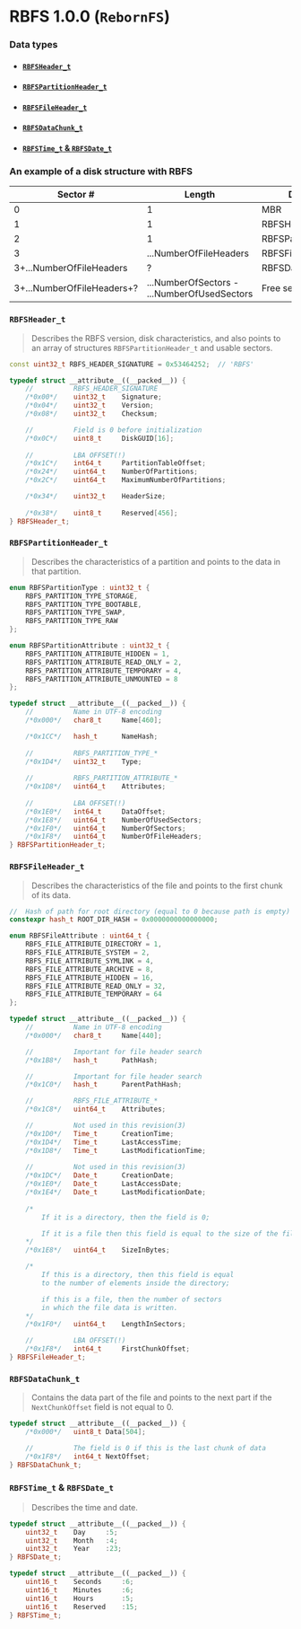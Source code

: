 #	RBFS 1.0.0 (`RebornFS`)

###	Data types
*	####	[`RBFSHeader_t`]()
*	####	[`RBFSPartitionHeader_t`]()
*	####	[`RBFSFileHeader_t`]()
*	####	[`RBFSDataChunk_t`]()
*	####	[`RBFSTime_t` & `RBFSDate_t`]()

###	An example of a disk structure with RBFS
| Sector #                   | Length                                      | Data type                 |
|----------------------------|---------------------------------------------|---------------------------|
| 0                          | 1                                           | MBR                       |
| 1                          | 1                                           | RBFSHeader_t              |
| 2                          | 1                                           | RBFSPartitionHeader_t     |
| 3                          | ...NumberOfFileHeaders                      | RBFSFileHeader_t[]        |
| 3+...NumberOfFileHeaders   | ?                                           | RBFSDataChunk_t[]         |
| 3+...NumberOfFileHeaders+? | ...NumberOfSectors - ...NumberOfUsedSectors | Free sectors              |

###	`RBFSHeader_t`
>	Describes the RBFS version, disk characteristics, and also points to an array of structures `RBFSPartitionHeader_t` and usable sectors.
```cpp
const uint32_t RBFS_HEADER_SIGNATURE = 0x53464252;	// 'RBFS'

typedef struct __attribute__((__packed__)) {
	//			RBFS_HEADER_SIGNATURE
	/*0x00*/	uint32_t	Signature;
	/*0x04*/	uint32_t	Version;
	/*0x08*/	uint32_t	Checksum;

	//			Field is 0 before initialization
	/*0x0C*/	uint8_t		DiskGUID[16];
	
	//			LBA OFFSET(!)
	/*0x1C*/	int64_t		PartitionTableOffset;
	/*0x24*/	uint64_t	NumberOfPartitions;
	/*0x2C*/	uint64_t	MaximumNumberOfPartitions;

	/*0x34*/	uint32_t	HeaderSize;
	
	/*0x38*/	uint8_t		Reserved[456];
} RBFSHeader_t;
```

###	`RBFSPartitionHeader_t`
>	Describes the characteristics of a partition and points to the data in that partition.
```cpp
enum RBFSPartitionType : uint32_t {
	RBFS_PARTITION_TYPE_STORAGE,
	RBFS_PARTITION_TYPE_BOOTABLE,
	RBFS_PARTITION_TYPE_SWAP,
	RBFS_PARTITION_TYPE_RAW
};

enum RBFSPartitionAttribute : uint32_t {
	RBFS_PARTITION_ATTRIBUTE_HIDDEN = 1,
	RBFS_PARTITION_ATTRIBUTE_READ_ONLY = 2,
	RBFS_PARTITION_ATTRIBUTE_TEMPORARY = 4,
	RBFS_PARTITION_ATTRIBUTE_UNMOUNTED = 8
};

typedef struct __attribute__((__packed__)) {
	//			Name in UTF-8 encoding
	/*0x000*/	char8_t		Name[460];

	/*0x1CС*/	hash_t		NameHash;
	
	//			RBFS_PARTITION_TYPE_*
	/*0x1D4*/	uint32_t	Type;
	
	//			RBFS_PARTITION_ATTRIBUTE_*
	/*0x1D8*/	uint64_t	Attributes;
	
	//			LBA OFFSET(!)
	/*0x1E0*/	int64_t		DataOffset;
	/*0x1E8*/	uint64_t	NumberOfUsedSectors;
	/*0x1F0*/	uint64_t	NumberOfSectors;
	/*0x1F8*/	uint64_t	NumberOfFileHeaders;
} RBFSPartitionHeader_t;
```

###	`RBFSFileHeader_t`
>	Describes the characteristics of the file and points to the first chunk of its data.
```cpp
//	Hash of path for root directory (equal to 0 because path is empty)
constexpr hash_t ROOT_DIR_HASH = 0x0000000000000000;

enum RBFSFileAttribute : uint64_t {
	RBFS_FILE_ATTRIBUTE_DIRECTORY = 1,
	RBFS_FILE_ATTRIBUTE_SYSTEM = 2,
	RBFS_FILE_ATTRIBUTE_SYMLINK = 4,
	RBFS_FILE_ATTRIBUTE_ARCHIVE = 8,
	RBFS_FILE_ATTRIBUTE_HIDDEN = 16,
	RBFS_FILE_ATTRIBUTE_READ_ONLY = 32,
	RBFS_FILE_ATTRIBUTE_TEMPORARY = 64
};

typedef struct __attribute__((__packed__)) {
	//			Name in UTF-8 encoding
	/*0x000*/	char8_t		Name[440];

	//			Important for file header search
	/*0x1B8*/	hash_t		PathHash;

	//			Important for file header search
	/*0x1C0*/	hash_t		ParentPathHash;

	//			RBFS_FILE_ATTRIBUTE_*
	/*0x1C8*/	uint64_t	Attributes;

	//			Not used in this revision(3)
	/*0x1D0*/	Time_t		CreationTime;
	/*0x1D4*/	Time_t		LastAccessTime;
	/*0x1D8*/	Time_t		LastModificationTime;
	
	//			Not used in this revision(3)
	/*0x1DC*/	Date_t		CreationDate;
	/*0x1E0*/	Date_t		LastAccessDate;
	/*0x1E4*/	Date_t		LastModificationDate;
	
	/*
		If it is a directory, then the field is 0;

		If it is a file then this field is equal to the size of the file.
	*/
	/*0x1E8*/	uint64_t	SizeInBytes;

	/*
		If this is a directory, then this field is equal
		to the number of elements inside the directory;

		if this is a file, then the number of sectors
		in which the file data is written.
	*/
	/*0x1F0*/	uint64_t	LengthInSectors;

	//			LBA OFFSET(!)
	/*0x1F8*/	int64_t		FirstChunkOffset;
} RBFSFileHeader_t;
```

###	`RBFSDataChunk_t`
>	Contains the data part of the file and points to the next part if the `NextChunkOffset` field is not equal to 0.
```cpp
typedef struct __attribute__((__packed__)) {
	/*0x000*/	uint8_t	Data[504];

	//			The field is 0 if this is the last chunk of data
	/*0x1F8*/	int64_t	NextOffset;
} RBFSDataChunk_t;
```

###	`RBFSTime_t` & `RBFSDate_t`
>	Describes the time and date.
```cpp
typedef struct __attribute__((__packed__)) {
	uint32_t	Day		:5;
	uint32_t	Month	:4;
	uint32_t	Year	:23;
} RBFSDate_t;

typedef struct __attribute__((__packed__)) {
	uint16_t	Seconds		:6;
	uint16_t	Minutes		:6;
	uint16_t	Hours		:5;
	uint16_t	Reserved	:15;
} RBFSTime_t;
```